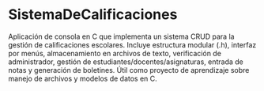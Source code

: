# SistemaDeCalificaciones
Aplicación de consola en C que implementa un sistema CRUD para la gestión de calificaciones escolares. Incluye estructura modular (.h), interfaz por menús, almacenamiento en archivos de texto, verificación de administrador, gestión de estudiantes/docentes/asignaturas, entrada de notas y generación de boletines. Útil como proyecto de aprendizaje sobre manejo de archivos y modelos de datos en C.
